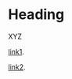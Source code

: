 # Heading

XYZ

[link1][example].

  [example]: https://davidmc1948.github.io/test/

[link2][example2].

  [example2]: https://davidmc1948.github.io/Chapter%2001.html
